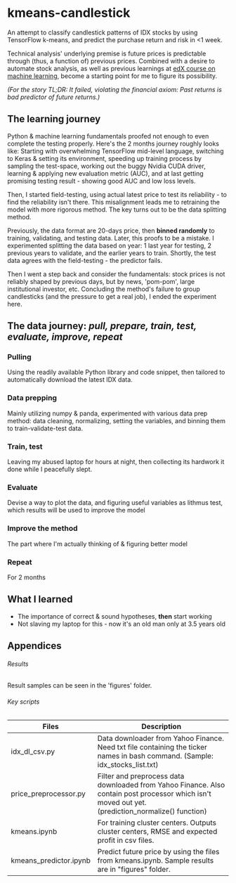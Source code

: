 # kmeans-candlestick
An attempt to classify candlestick patterns of IDX stocks by using TensorFlow k-means, and predict the purchase return and risk in &lt;1 week. 

Technical analysis' underlying premise is future prices is predictable through (thus, a function of) previous prices. Combined with a desire to automate stock analysis, as well as previous learnings at [edX course on machine learning](https://courses.edx.org/courses/course-v1:ColumbiaX+CSMM.101x+3T2018/course/), become a starting point for me to figure its possibility. 

*(For the story TL;DR: It failed, violating the financial axiom: Past returns is bad predictor of future returns.)*

## The learning journey
Python & machine learning fundamentals proofed not enough to even complete the testing properly. Here's the 2 months journey roughly looks like: Starting with overwhelming TensorFlow mid-level language, switching to Keras & setting its environment, speeding up training process by sampling the test-space, working out the buggy Nvidia CUDA driver, learning & applying new evaluation metric (AUC), and at last getting promising testing result - showing good AUC and low loss levels.

Then, I started field-testing, using actual latest price to test its reliability - to find the reliability isn't there. This misalignment leads me to retraining the model with more rigorous method. The key turns out to be the data splitting method. 

Previously, the data format are 20-days price, then **binned randomly** to training, validating, and testing data. Later, this proofs to be a mistake. I experimented splitting the data based on year: 1 last year for testing, 2 previous years to validate, and the earlier years to train. Shortly, the test data agrees with the field-testing - the predictor fails.

Then I went a step back and consider the fundamentals: stock prices is not reliably shaped by previous days, but by news, 'pom-pom', large institutional investor, etc. Concluding the method's failure to group candlesticks (and the pressure to get a real job), I ended the experiment here.

## The data journey: *pull, prepare, train, test, evaluate, improve, repeat*
### Pulling
Using the readily available Python library and code snippet, then tailored to automatically download the latest IDX data.
### Data prepping
Mainly utilizing numpy & panda, experimented with various data prep method: data cleaning, normalizing, setting the variables, and binning them to train-validate-test data.
### Train, test
Leaving my abused laptop for hours at night, then collecting its hardwork it done while I peacefully slept.
### Evaluate
Devise a way to plot the data, and figuring useful variables as lithmus test, which results will be used to improve the model
### Improve the method
The part where I'm actually thinking of & figuring better model
### Repeat
For 2 months

## What I learned
* The importance of correct & sound hypotheses, **then** start working
* Not slaving my laptop for this - now it's an old man only at 3.5 years old


## Appendices

###### Results
Result samples can be seen in the 'figures' folder.

###### Key scripts
|Files|Description|
|---|---|
|idx_dl_csv.py|Data downloader from Yahoo Finance. Need txt file containing the ticker names in bash command. (Sample: idx_stocks_list.txt)|
|price_preprocessor.py|Filter and preprocess data downloaded from Yahoo Finance. Also contain post processor which isn't moved out yet. (prediction_normalize() function)|
|kmeans.ipynb|For training cluster centers. Outputs cluster centers, RMSE and expected profit in csv files.|
|kmeans_predictor.ipynb|Predict future price by using the files from kmeans.ipynb. Sample results are in "figures" folder.|
